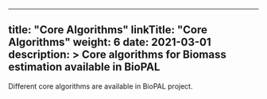 
---
title: "Core Algorithms"
linkTitle: "Core Algorithms"
weight: 6
date: 2021-03-01
description: >
  Core algorithms for Biomass estimation available in BioPAL
---

Different core algorithms are available in BioPAL project.


